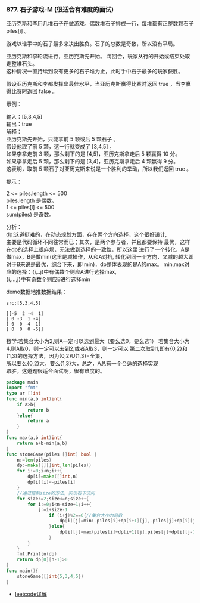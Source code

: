### 877. 石子游戏-M (很适合有难度的面试)

亚历克斯和李用几堆石子在做游戏。偶数堆石子排成一行，每堆都有正整数颗石子 piles[i] 。

游戏以谁手中的石子最多来决出胜负。石子的总数是奇数，所以没有平局。

亚历克斯和李轮流进行，亚历克斯先开始。 每回合，玩家从行的开始或结束处取走整堆石头。   
这种情况一直持续到没有更多的石子堆为止，此时手中石子最多的玩家获胜。

假设亚历克斯和李都发挥出最佳水平，当亚历克斯赢得比赛时返回 true ，当李赢得比赛时返回 false 。



示例：

输入：[5,3,4,5]   
输出：true   
解释：   
亚历克斯先开始，只能拿前 5 颗或后 5 颗石子 。   
假设他取了前 5 颗，这一行就变成了 [3,4,5] 。   
如果李拿走前 3 颗，那么剩下的是 [4,5]，亚历克斯拿走后 5 颗赢得 10 分。   
如果李拿走后 5 颗，那么剩下的是 [3,4]，亚历克斯拿走后 4 颗赢得 9 分。   
这表明，取前 5 颗石子对亚历克斯来说是一个胜利的举动，所以我们返回 true 。   


提示：   

2 <= piles.length <= 500   
piles.length 是偶数。   
1 <= piles[i] <= 500   
sum(piles) 是奇数。   

分析：   
dp:这道挺难的，在动态规划方面，存在两个方向选择，这个很好设计,  
主要是代码循环不同往常而已；其次，是两个参与者，并且都要保持
最优，这样在dp的选择上很麻烦，无法做到选择的一致性，所以这里
进行了一个转化，A是做max，B是做min(这里是减操作，从和A对抗,
转化到同一个方向，又减的越大即对于B来说是最优，综合下来，即 
min)，dp整体表现的是A的max。
min,max对应的选择：{i,..j}中有偶数个则应A进行选择max,  
{i,...,j}中有奇数个则应B进行选择min

demo数据地推数据结果：   

```
src:[5,3,4,5]

[[-5  2 -4  1] 
[ 0 -3  1 -4] 
[ 0  0 -4  1]
[ 0  0  0 -5]]
```
数学:若集合大小为2,则A一定可以选到最大（要么选0，要么选1）
若集合大小为4,则A取0，则一定可以去到2,或者A取3，则一定可以
第二次取到1,即有{0,2}和{1,3}的选择方法，因为{0,2}U{1,3}=全集，  
所以要么{0,2}大，要么{1,3}大，总之，A总有一个合适的选择实现  
取胜。这道题很适合面试啊，很有难度的。

```go
package main
import "fmt"
type ar []int
func min(a,b int)int{
	if a>b{
		return b
	}else{
		return a
	}
}
func max(a,b int)int{
	return a+b-min(a,b)
}
func stoneGame(piles []int) bool {
	n:=len(piles)
	dp:=make([][]int,len(piles))
	for i:=0;i<n;i++{
		dp[i]=make([]int,n)
		dp[i][i]=-piles[i]
	}
	//通过控制size的方法，实现右下访问
	for size:=2;size<=n;size++{
		for i:=0;i<n-size+1;i++{
			j:=i+size-1
				if (i+j)%2==0{//集合大小为奇数
					dp[i][j]=min(-piles[i]+dp[i+1][j],-piles[j]+dp[i][j-1])
				}else{
					dp[i][j]=max(piles[i]+dp[i+1][j],piles[j]+dp[i][j-1])
				}
		}
	}
	fmt.Println(dp)
	return dp[0][n-1]>0
}
func main(){
	stoneGame([]int{5,3,4,5})
}
```
	
- [leetcode详解](https://leetcode-cn.com/problems/stone-game/description/)